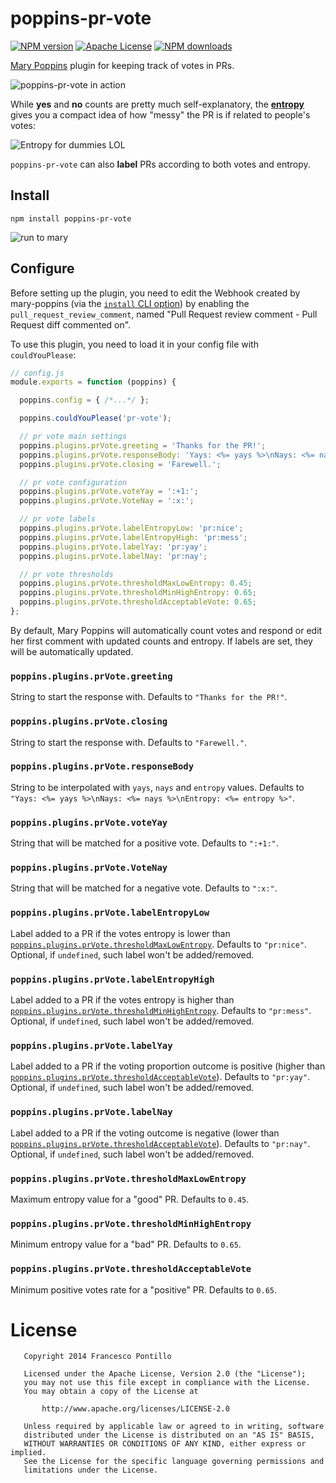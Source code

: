 poppins-pr-vote
===============

[![NPM version][npm-version-image]][npm-url]
[![Apache License][license-image]][license-url]
[![NPM downloads][npm-downloads-image]][npm-url]

[Mary Poppins](https://github.com/btford/mary-poppins "btford/mary-poppins") plugin for keeping track of votes in PRs.

![poppins-pr-vote in action](https://raw.github.com/frapontillo/poppins-pr-vote/master/img/in-action.png)

While **yes** and **no** counts are pretty much self-explanatory, the [**entropy**](http://en.wikipedia.org/wiki/Entropy_%28information_theory%29#Rationale) gives you a compact idea of how "messy" the PR is if related to people's votes: 

![Entropy for dummies LOL](http://upload.wikimedia.org/math/3/2/8/328a1ee1f0db87e7c6aefa87efcac491.png)

`poppins-pr-vote` can also **label** PRs according to both votes and entropy.


## Install

`npm install poppins-pr-vote`

![run to mary](https://raw.github.com/frapontillo/poppins-pr-vote/master/img/run-to-mary-poppins.png)


## Configure

Before setting up the plugin, you need to edit the Webhook created by mary-poppins (via the [`install` CLI option](https://github.com/btford/mary-poppins#lets-get-poppin)) by enabling the `pull_request_review_comment`, named "Pull Request review comment - Pull Request diff commented on".

To use this plugin, you need to load it in your config file with `couldYouPlease`:

```javascript
// config.js
module.exports = function (poppins) {

  poppins.config = { /*...*/ };

  poppins.couldYouPlease('pr-vote');

  // pr vote main settings
  poppins.plugins.prVote.greeting = 'Thanks for the PR!';
  poppins.plugins.prVote.responseBody: 'Yays: <%= yays %>\nNays: <%= nays %>\nEntropy: <%= entropy %>';
  poppins.plugins.prVote.closing = 'Farewell.';

  // pr vote configuration
  poppins.plugins.prVote.voteYay = ':+1:';
  poppins.plugins.prVote.VoteNay = ':x:';

  // pr vote labels
  poppins.plugins.prVote.labelEntropyLow: 'pr:nice';
  poppins.plugins.prVote.labelEntropyHigh: 'pr:mess';
  poppins.plugins.prVote.labelYay: 'pr:yay';
  poppins.plugins.prVote.labelNay: 'pr:nay';

  // pr vote thresholds
  poppins.plugins.prVote.thresholdMaxLowEntropy: 0.45;
  poppins.plugins.prVote.thresholdMinHighEntropy: 0.65;
  poppins.plugins.prVote.thresholdAcceptableVote: 0.65;
};
```

By default, Mary Poppins will automatically count votes and respond or edit her first comment with updated counts and entropy. If labels are set, they will be automatically updated.


### `poppins.plugins.prVote.greeting`

String to start the response with.
Defaults to `"Thanks for the PR!"`.


### `poppins.plugins.prVote.closing`

String to start the response with.
Defaults to `"Farewell."`.


### `poppins.plugins.prVote.responseBody`

String to be interpolated with `yays`, `nays` and `entropy` values.
Defaults to `"Yays: <%= yays %>\nNays: <%= nays %>\nEntropy: <%= entropy %>"`.


### `poppins.plugins.prVote.voteYay`

String that will be matched for a positive vote.
Defaults to `":+1:"`.


### `poppins.plugins.prVote.VoteNay`

String that will be matched for a negative vote.
Defaults to `":x:"`.


### `poppins.plugins.prVote.labelEntropyLow`

Label added to a PR if the votes entropy is lower than [`poppins.plugins.prVote.thresholdMaxLowEntropy`](#poppinspluginsprvotethresholdmaxlowentropy).
Defaults to `"pr:nice"`. Optional, if `undefined`, such label won't be added/removed.


### `poppins.plugins.prVote.labelEntropyHigh`

Label added to a PR if the votes entropy is higher than [`poppins.plugins.prVote.thresholdMinHighEntropy`](#poppinspluginsprvotethresholdminhighentropy).
Defaults to `"pr:mess"`. Optional, if `undefined`, such label won't be added/removed.


### `poppins.plugins.prVote.labelYay`

Label added to a PR if the voting proportion outcome is positive (higher than [`poppins.plugins.prVote.thresholdAcceptableVote`](#poppinspluginsprvotethresholdacceptablevote)).
Defaults to `"pr:yay"`. Optional, if `undefined`, such label won't be added/removed.


### `poppins.plugins.prVote.labelNay`

Label added to a PR if the voting outcome is negative (lower than [`poppins.plugins.prVote.thresholdAcceptableVote`](#poppinspluginsprvotethresholdacceptablevote)).
Defaults to `"pr:nay"`. Optional, if `undefined`, such label won't be added/removed.


### `poppins.plugins.prVote.thresholdMaxLowEntropy`

Maximum entropy value for a "good" PR.
Defaults to `0.45`.


### `poppins.plugins.prVote.thresholdMinHighEntropy`

Minimum entropy value for a "bad" PR.
Defaults to `0.65`.


### `poppins.plugins.prVote.thresholdAcceptableVote`

Minimum positive votes rate for a "positive" PR.
Defaults to `0.65`.


# License

```
   Copyright 2014 Francesco Pontillo

   Licensed under the Apache License, Version 2.0 (the "License");
   you may not use this file except in compliance with the License.
   You may obtain a copy of the License at

       http://www.apache.org/licenses/LICENSE-2.0

   Unless required by applicable law or agreed to in writing, software
   distributed under the License is distributed on an "AS IS" BASIS,
   WITHOUT WARRANTIES OR CONDITIONS OF ANY KIND, either express or implied.
   See the License for the specific language governing permissions and
   limitations under the License.
```

[license-image]: http://img.shields.io/badge/license-Apache_2.0-blue.svg?style=flat
[license-url]: LICENSE

[npm-url]: https://npmjs.org/package/poppins-pr-vote
[npm-version-image]: http://img.shields.io/npm/v/poppins-pr-vote.svg?style=flat
[npm-downloads-image]: http://img.shields.io/npm/dm/hpoppins-pr-vote.svg?style=flat